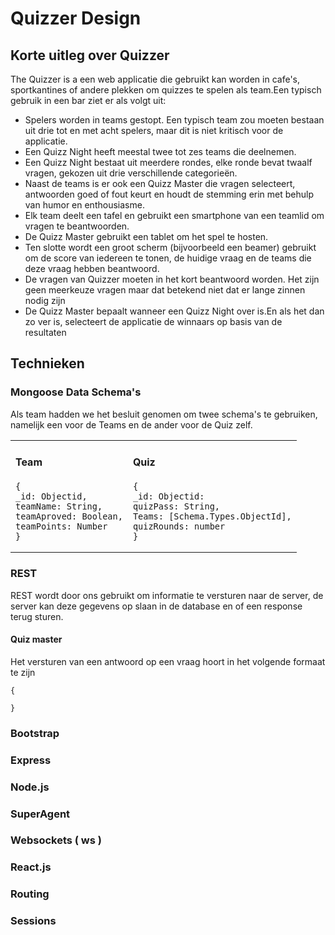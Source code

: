 # Quizzer Design

## Korte uitleg over Quizzer

The Quizzer is a een web applicatie die gebruikt kan worden in cafe's, sportkantines of andere plekken om quizzes te spelen als team.Een typisch gebruik in een bar ziet er als volgt uit:

* Spelers worden in teams gestopt. Een typisch team zou moeten bestaan uit drie tot en met acht spelers, maar dit is niet kritisch voor de applicatie.
* Een Quizz Night heeft meestal twee tot zes teams die deelnemen.
* Een Quizz Night bestaat uit meerdere rondes, elke ronde bevat twaalf vragen, gekozen uit drie            verschillende categorieën.
* Naast de teams is er ook een Quizz Master die vragen selecteert, antwoorden goed of fout keurt en        houdt de stemming erin met behulp van humor en enthousiasme.
* Elk team deelt een tafel en gebruikt een smartphone van een teamlid om vragen te beantwoorden.
* De Quizz Master gebruikt een tablet om het spel te hosten.
* Ten slotte wordt een groot scherm (bijvoorbeeld een beamer) gebruikt om de score van iedereen te tonen,  de huidige vraag en de teams die deze vraag hebben beantwoord.
* De vragen van Quizzer moeten in het kort beantwoord worden. Het zijn geen meerkeuze vragen maar dat      betekend niet dat er lange zinnen nodig zijn
* De Quizz Master bepaalt wanneer een Quizz Night over is.En als het dan zo ver is, selecteert de          applicatie de winnaars op basis van de resultaten

## Technieken

### Mongoose Data Schema's

Als team hadden we het besluit genomen om twee schema's te gebruiken, namelijk een voor de Teams en de ander voor de Quiz zelf.

<table>
<tr>

<td>

#### Team

```
{
_id: Objectid,
teamName: String,
teamAproved: Boolean,
teamPoints: Number
}
```
</td>

<td>

#### Quiz

```
{
_id: Objectid:
quizPass: String,
Teams: [Schema.Types.ObjectId],
quizRounds: number
}
```

</td>
</tr>
</table>

### REST

REST wordt door ons gebruikt om informatie te versturen naar de server, de server kan deze gegevens op slaan in de database en of een response terug sturen.

#### Quiz master

Het versturen van een antwoord op een vraag hoort in het volgende formaat te zijn

```
{
 
}
```
### Bootstrap

### Express

### Node.js

### SuperAgent

### Websockets ( ws )

### React.js

### Routing

### Sessions
